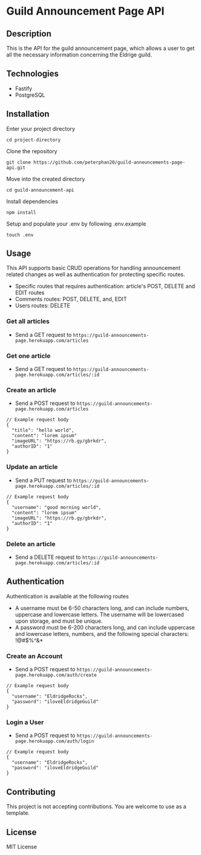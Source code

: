 # Guild Announcement Page API

## Description

This is the API for the guild announcement page, which allows a user to get all the necessary information concerning the Eldrige guild.

## Technologies

- Fastify
- PostgreSQL

## Installation

Enter your project directory

`cd project-directory`

Clone the repository

`git clone https://github.com/peterphan20/guild-announcements-page-api.git`

Move into the created directory

`cd guild-announcement-api`

Install dependencies

`npm install`

Setup and populate your .env by following .env.example

`touch .env`

## Usage

This API supports basic CRUD operations for handling announcement related changes as well as authentication
for protecting specific routes.

- Specific routes that requires authentication: article's POST, DELETE and EDIT routes
- Comments routes: POST, DELETE, and, EDIT
- Users routes: DELETE

### Get all articles

- Send a GET request to `https://guild-announcements-page.herokuapp.com/articles`

### Get one article

- Send a GET request to `https://guild-announcements-page.herokuapp.com/articles/:id`

### Create an article

- Send a POST request to `https://guild-announcements-page.herokuapp.com/articles`

```
// Example request body
{
  "title": "hello world",
  "content": "lorem ipsum"
  "imageURL": "https://rb.gy/gbrkdr",
  "authorID": "1"
}
```

### Update an article

- Send a PUT request to `https://guild-announcements-page.herokuapp.com/articles/:id`

```
// Example request body
{
  "username": "good morning world",
  "content": "lorem ipsum"
  "imageURL": "https://rb.gy/gbrkdr",
  "authorID": "1"
}
```

### Delete an article

- Send a DELETE request to `https://guild-announcements-page.herokuapp.com/articles/:id`

## Authentication

Authentication is available at the following routes

- A username must be 6-50 characters long, and can include numbers, uppercase and lowercase letters.
  The username will be lowercased upon storage, and must be unique.
- A password must be 6-200 characters long, and can include uppercase and lowercase letters,
  numbers, and the following special characters: !@#$%^&\*

### Create an Account

- Send a POST request to `https://guild-announcements-page.herokuapp.com/auth/create`

```
// Example request body
{
  "username": "EldridgeRocks",
  "password": "iloveEldridgeGuild"
}
```

### Login a User

- Send a POST request to `https://guild-announcements-page.herokuapp.com/auth/login`

```
// Example request body
{
  "username": "EldridgeRocks",
  "password": "iloveEldridgeGuild"
}
```

## Contributing

This project is not accepting contributions. You are welcome to use as a template.

## License

MIT License
